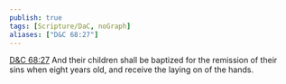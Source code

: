 ```yaml
---
publish: true
tags: [Scripture/DaC, noGraph]
aliases: ["D&C 68:27"]
---
```

[D&C 68:27](https://churchofjesuschrist.org/study/scriptures/dc-testament/dc/68?lang=eng&id=p27#p27) And their children shall be baptized for the remission of their sins when eight years old, and receive the laying on of the hands.
